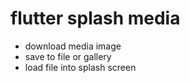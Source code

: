 # flutter splash media

- download media image
- save to file or gallery
- load file into splash screen

